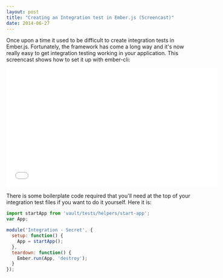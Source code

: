 ```yaml
---
layout: post
title: "Creating an Integration test in Ember.js (Screencast)"
date: 2014-06-27
---
```


Once upon a time it used to be difficult to create integration tests in Ember.js.
Fortunately, the framework has come a long way and it's now really easy to get
integration testing working in your application. This screencast shows how
to set it up with ember-cli:

<iframe width="560" height="315" src="//www.youtube.com/embed/2O24ltr0pPU" frameborder="0" allowfullscreen></iframe>

There is some boilerplate code required that you'll need at the top of your
integration test files if you want to do it yourself. Here it is:

```javascript
import startApp from 'vault/tests/helpers/start-app';
var App;

module('Integration - Secret', {
  setup: function() {
    App = startApp();
  },
  teardown: function() {
    Ember.run(App, 'destroy');
  }
});
```

